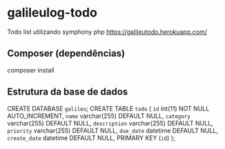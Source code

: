 # galileulog-todo
Todo list utilizando symphony php
https://galileutodo.herokuapp.com/

## Composer (dependências)
composer install

## Estrutura da base de dados

CREATE DATABASE `galileu`;
CREATE TABLE `todo` ( 
`id` int(11) NOT NULL AUTO_INCREMENT, 
`name` varchar(255) DEFAULT NULL, 
`category` varchar(255) DEFAULT NULL, 
`description` varchar(255) DEFAULT NULL, 
`priority` varchar(255) DEFAULT NULL, 
`due_date` datetime DEFAULT NULL, 
`create_date` datetime DEFAULT NULL, 
PRIMARY KEY (`id`) );

